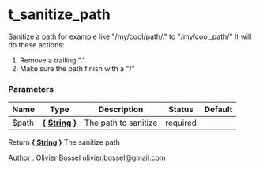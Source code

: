 # t_sanitize_path

Sanitize a path for example like "/my/cool/path/." to "/my/cool_path/"
It will do these actions:
1. Remove a trailing "."
2. Make sure the path finish with a "/"



### Parameters
Name  |  Type  |  Description  |  Status  |  Default
------------  |  ------------  |  ------------  |  ------------  |  ------------
$path  |  **{ [String](http://php.net/manual/en/language.types.string.php) }**  |  The path to sanitize  |  required  |

Return **{ [String](http://php.net/manual/en/language.types.string.php) }** The sanitize path

Author : Olivier Bossel [olivier.bossel@gmail.com](mailto:olivier.bossel@gmail.com)